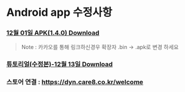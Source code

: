 # Android app 수정사항

### [12월 01일 APK(1.4.0) Download](https://github.com/invites-healthcare/invites/raw/master/20211201130423-v43(1.4.0)-debug.apk)
> Note : 카카오를 통해 링크하신경우 확장자 .bin -> .apk로 변경 하세요
### [튜토리얼(수정본)-12월 13일 Download](https://github.com/invites-healthcare/invites/raw/master/20211213120855-v41(1.3.8)-debug.apk)
### 스토어 연결 : https://dyn.care8.co.kr/welcome
